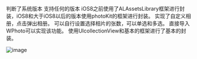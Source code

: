 判断了系统版本 支持任何的版本 iOS8之前使用了ALAssetsLibrary框架进行封装，iOS8和大于iOS8以后的版本使用photoKit的框架进行封装。
实现了自定义相册，点击弹出相册。
可以自行设置选择相片的张数，可以单选和多选。
直接导入WPhoto可以实现该功能。
使用UIcollectionView和基本的框架进行了基本的封装。

![image](http://51job.oss-cn-beijing.aliyuncs.com/test-xinxu/photos.png)
